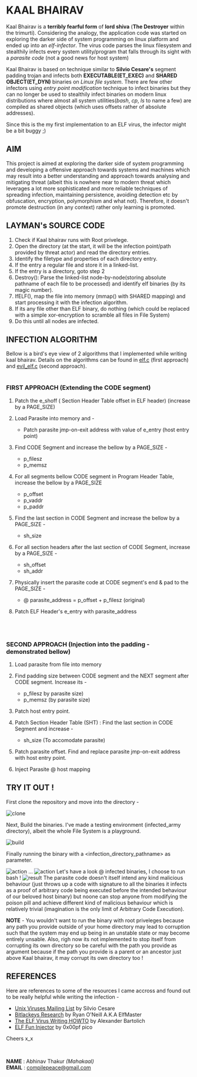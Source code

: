 # KAAL BHAIRAV
Kaal Bhairav is a **terribly fearful form** of **lord shiva** (**The Destroyer** within the trimurti). Considering the analogy, the application code was started on exploring the darker side of system programming on linux platform and ended up into an *elf-infector*. The virus code parses the linux filesystem and stealthily infects every system utility/program that falls through its sight with a *parasite code* (not a good news for host system) <br>

Kaal Bhairav is based on technique similar to **Silvio Cesare's** segment padding trojan and infects both **EXECUTABLE(ET_EXEC)** and **SHARED OBJECT(ET_DYN)** binaries on *Linux file system*. There are few other infectors using *entry point modification* technique to infect binaries but they can no longer be used to stealthily infect binaries on modern linux distributions where almost all system utilities(*bash*, *cp*, *ls* to name a few) are compiled as shared objects (which uses offsets rather of absolute addresses).<br>

Since this is the my first implementation to an ELF virus, the infector might be a bit buggy ;)
 
##  AIM
This project is aimed at exploring the darker side of system programming and developing a offensive approach towards systems and machines which may result into a better understanding and approach towards analysing and mitigating threat (albeit this is nowhere near to modern threat which leverages a lot more sophisticated and more reliable techniques of spreading infection, maintaining persistence, avoiding detection etc by obfuscation, encryption, polymorphism and what not). Therefore, it doesn't promote destruction (in any context) rather only learning is promoted.

## LAYMAN's SOURCE CODE
1. Check if Kaal bhairav runs with Root privelege.
2. Open the directory (at the start, it will be the infection point/path provided by threat actor) and read the directory entries.
3. Identify the filetype and properties of each directory entry.
4. If the entry a regular file and store it in a linked-list.
5. If the entry is a directory, goto step 2
6. Destroy(): Parse the linked-list node-by-node(storing absolute pathname of each file to be processed) and identify elf binaries (by its magic number).
7. IfELF(), map the file into memory (mmap() with SHARED mapping) and start processing it with the infection algorithm.
8. If its any file other than ELF binary, do nothing (which could be replaced with a simple xor-encryption to scramble all files in File System)
9. Do this until all nodes are infected.


## INFECTION ALGORITHM
Bellow is a bird's eye view of 2 algorithms that I implemented while writing kaal bhairav. Details on the algorithms can be found in [elf.c] (first approach) and [evil_elf.c] (second approach).
<br><br>
### FIRST APPROACH (Extending the CODE segment)

1. Patch the e_shoff ( Section Header Table offset in ELF header) (increase by a PAGE_SIZE)

2. Load Parasite into memory and -
    * Patch parasite jmp-on-exit address with value of e_entry (host entry point)

3. Find CODE Segment and increase the bellow by a PAGE_SIZE -
    * p_filesz
    * p_memsz<br>

4. For all segments bellow CODE segment in Program Header Table, increase the bellow by a PAGE_SIZE
    * p_offset
    * p_vaddr
    * p_paddr

5. Find the last section in CODE Segment and increase the bellow by a PAGE_SIZE -
    * sh_size

6. For all section headers after the last section of CODE Segment, increase by a PAGE_SIZE -
    * sh_offset
    * sh_addr

7. Physically insert the parasite code at CODE segment's end & pad to the PAGE_SIZE -
    * @ parasite_address = p_offset + p_filesz (original)

8. Patch ELF Header's e_entry with parasite_address

<br><br>
### SECOND APPROACH (Injection into the padding - demonstrated bellow)
1. Load parasite from file into memory

2. Find padding size between CODE segment and the NEXT segment after CODE segment. Increase its -
    * p_filesz by parasite size)
    * p_memsz (by parasite size)

3. Patch host entry point.

4. Patch Section Header Table (SHT) : Find the last section in CODE Segment and increase -
    * sh_size   (To accomodate parasite)

5. Patch parasite offset. Find and replace parasite jmp-on-exit address with host entry point.

6. Inject Parasite @ host mapping


## TRY IT OUT !
First clone the repository and move into the directory -

![clone](./pictures/0_git_clone.png)

Next, Build the binaries. I've made a testing environment (infected_army directory), albeit the whole File System is a playground.

![build](./pictures/1_make.png)

Finally running the binary with a \<infection_directory_pathname> as parameter.

![action](./pictures/2_in_action.png)
...
![action](./pictures/3_in_action.png)
Let's have a look @ infected binaries, I choose to run bash !
![result](./pictures/4_result.png)
The parasite code doesn't itself intend any kind malicious behaviour (just throws up a code with signature to all the binaries it infects as a proof of arbitrary code being executed before the intended behaviour of our beloved host binary) but noone can stop anyone from modifying the poison pill and achieve different kind of malicious behaviour which is relatively trivial (imagination is the only limit of Arbitrary Code Execution).




**NOTE** - You wouldn't want to run the binary with root priveleges because any path you provide outside of your home directory may lead to corruption such that the system may end up being in an unstable state or may become entirely unsable. Also, righ now its not implemented to stop itself from corrupting its own directory so be careful with the path you provide as argument because if the path you provide is a parent or an ancestor just above Kaal bhairav, it may corrupt its own directory too !


## REFERENCES
Here are references to some of the resources I came accross and found out to be really helpful while writing the infection -
- [Unix Viruses Mailing List] by Silvio Cesare
- [Bitlackeys Research] by Ryan O'Neill A.K.A ElfMaster
- [The ELF Virus Writing HOWTO] by Alexander Bartolich
- [ELF Fun Injector] by 0x00pf pico

Cheers x_x

<br>

**NAME**  : Abhinav Thakur *(Mahakaal)* <br>
**EMAIL** : compilepeace@gmail.com  

[elf.c]: ./elf.c
[evil_elf.c]: ./evil_elf.c
[Unix Viruses Mailing List]: https://www.win.tue.nl/~aeb/linux/hh/virus/unix-viruses.txt
[Bitlackeys Research]: http://www.bitlackeys.org/#research
[The ELF Virus Writing HOWTO]: http://virus.bartolich.at/virus-writing-HOWTO/_html/index.html
[ELF Fun Injector]: https://0x00sec.org/t/elfun-file-injector/410